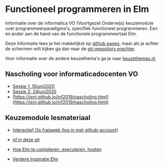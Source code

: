 # Functioneel programmeren in Elm

Informatie over de informatica VO (Voortgezet Onderwijs) keuzemodule over programmeerparadigma's, specifiek functioneel programmeren. Een en ander aan de hand van de functionele programmeertaal Elm.

Deze informatie lees je het makkelijkst op
[github pages](https://paradigmafunctioneel.github.io/functioneelElm/), maar als je achter de schermen wilt kijken ga dan naar de
[git-repository erachter](https://github.com/ParadigmaFunctioneel/functioneelElm).

Voor informatie over de andere keuzethema's ga je naar
[keuzethemas.nl](https://keuzethemas.nl/).

## Nascholing voor informaticadocenten VO

+ [Sessie 1: 10juni2020](scholing/)
+ [Sessie 2: 24juni2020](scholing/sessie2TeVroeg)
+ [https://ieni.github.io/inf2019/nascholing.html](https://ieni.github.io/inf2019/nascholing.html)


## Keuzemodule lesmateriaal

+ [Interactief Op frajaweb (log in met github-account)](https://jupyterhub.frajaweb.com/hub/login)
+ [of in deze git](https://github.com/ParadigmaFunctioneel/functioneelElm/tree/master/notebooks)
+ [Hoe Elm te compileren, executeren, hosten](host/)

+ [Verdere Inspiratie Elm](allsorts)
